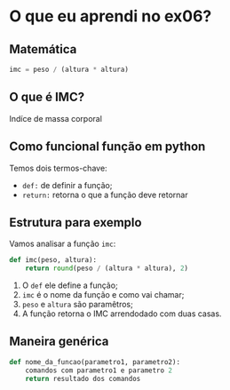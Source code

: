 # O que eu aprendi no ex06?

## Matemática
``` python
imc = peso / (altura * altura)
``` 

## O que é IMC?
Indíce de massa corporal

## Como funcional função em python
    
Temos dois termos-chave:

- `def:` de definir a função;
- `return:` retorna o que a função deve retornar

## Estrutura para exemplo
Vamos analisar a função `imc`:

``` python
def imc(peso, altura):
    return round(peso / (altura * altura), 2)

``` 

1. O `def` ele define a função;
2. `imc` é o nome da função e como vai chamar;
3. `peso` e `altura` são paramêtros;
4. A função retorna o IMC arrendodado com duas casas.

## Maneira genérica
``` python
def nome_da_funcao(parametro1, parametro2):
    comandos com parametro1 e parametro 2
    return resultado dos comandos
```
